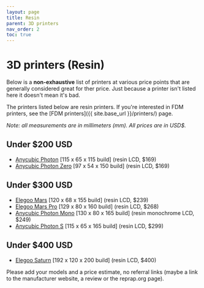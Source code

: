 ```yaml
---
layout: page
title: Resin
parent: 3D printers
nav_order: 2
toc: true
---
```


# 3D printers (Resin)


Below is a **non-exhaustive** list of printers at various price points that are generally considered great for ther price. Just because a printer isn't listed here it doesn't mean it's bad.

The printers listed below are resin printers. If you're interested in FDM printers, see the [FDM printers]({{ site.base_url }}/printers/) page.

*Note: all measurements are in millimeters (mm). All prices are in USD$.*

## Under $200 USD
- [Anycubic Photon](https://www.anycubic.com/collections/huge-sale/products/anycubic-photon-3d-printer) [115 x 65 x 115 build] (resin LCD, $169)
- [Anycubic Photon Zero](https://www.anycubic.com/collections/anycubic-photon-3d-printers/products/anycubic-photon-zero) [97 x 54 x 150 build] (resin LCD, $169)

## Under $300 USD
- [Elegoo Mars](https://aliexpress.com/item/33029403819.html) [120 x 68 x 155 build] (resin LCD, $239)
- [Elegoo Mars Pro](https://it.aliexpress.com/item/1005001566856805.html) [129 x 80 x 160 build] (resin LCD, $268)
- [Anycubic Photon Mono](https://www.anycubic.com/collections/anycubic-photon-3d-printers/products/photon-mono-resin-3d-printer) [130 x 80 x 165 build] (resin monochrome LCD, $249)
- [Anycubic Photon S](https://www.anycubic.com/collections/anycubic-photon-3d-printers/products/anycubic-photon-s) [115 x 65 x 165 build] (resin LCD, $299)

## Under $400 USD
- [Elegoo Saturn](https://www.elegoosaturn.com/products/elegoo-saturn-8-9-inch-4k-uv-lcd-3d-printer) [192 x 120 x 200 build] (resin LCD, $400)

Please add your models and a price estimate, no referral links (maybe a link to the manufacturer website, a review or the reprap.org page).


